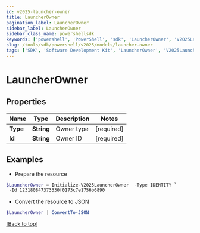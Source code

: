 ```yaml
---
id: v2025-launcher-owner
title: LauncherOwner
pagination_label: LauncherOwner
sidebar_label: LauncherOwner
sidebar_class_name: powershellsdk
keywords: ['powershell', 'PowerShell', 'sdk', 'LauncherOwner', 'V2025LauncherOwner'] 
slug: /tools/sdk/powershell/v2025/models/launcher-owner
tags: ['SDK', 'Software Development Kit', 'LauncherOwner', 'V2025LauncherOwner']
---
```



# LauncherOwner

## Properties

Name | Type | Description | Notes
------------ | ------------- | ------------- | -------------
**Type** | **String** | Owner type | [required]
**Id** | **String** | Owner ID | [required]

## Examples

- Prepare the resource
```powershell
$LauncherOwner = Initialize-V2025LauncherOwner  -Type IDENTITY `
 -Id 123180847373330f0173c7e1756b6890
```

- Convert the resource to JSON
```powershell
$LauncherOwner | ConvertTo-JSON
```


[[Back to top]](#) 

